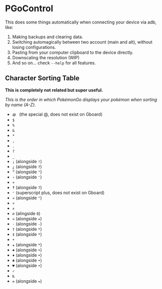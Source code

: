 PGoControl
==========

This does some things automatically when connecting your device via adb, like:

1. Making backups and clearing data.
2. Switching automagically between two account (main and alt), without losing configurations.
3. Pasting from your computer clipboard to the device directly.
4. Downscaling the resolution (WIP)
5. And so on... check `--help` for all features.



## Character Sorting Table

**This is completely not related but super useful.**

*This is the order in which PokémonGo displays your pokémon when sorting by name (A-Z}.*

- `꩜ ` (the special @, does not exist on Gboard)
- `$`
- `%`
- `&`
- `*`
- `,`
- `.`
- `?`
- `_`
- `¡` (alongside `!`)
- `¿` (alongside `?`)
- `“` (alongside `"`)
- `›` (alongside `'`)
- `+`
- `‽` (alongside `?`)
- `⁺` (superscript plus, does not exist on Gboard)
- `»` (alongside `"`)
- `÷`
- `×`
- `∅` (alingside `0`)
- `≈` (alongside `=`)
- `·` (alongside `-`)
- `†` (alongside `*`)
- `‡` (alongside `*`)
- `•`
- `★` (alongside `*`)
- `♠` (alongside `•`)
- `♦` (alongside `•`)
- `♣` (alongside `•`)
- `♥` (alongside `•`)
- `✓`
- `‰`
- `∞` (alongside `=`)